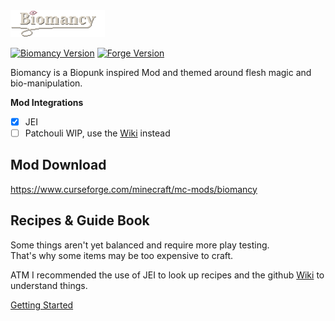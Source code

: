 <img src="media/biomancy.png" alt="Biomancy" width="30%" style="image-rendering: crisp-edges;"/>

[![Biomancy Version](https://img.shields.io/badge/Biomancy-1.0.0--beta.4b-yellow)](https://github.com/Elenterius/Biomancy)
[![Forge Version](https://img.shields.io/badge/Minecraft%20Forge-1.16.5--36.1.4-orange)](https://files.minecraftforge.net/maven/net/minecraftforge/forge/index_1.16.5.html)

Biomancy is a Biopunk inspired Mod and themed around flesh magic and bio-manipulation.

**Mod Integrations**

- [x] JEI
- [ ] Patchouli WIP, use the [Wiki](https://github.com/Elenterius/Biomancy/wiki) instead

## Mod Download
https://www.curseforge.com/minecraft/mc-mods/biomancy

## Recipes & Guide Book

Some things aren't yet balanced and require more play testing.<br>
That's why some items may be too expensive to craft.<br>

ATM I recommended the use of JEI to look up recipes and the github [Wiki](https://github.com/Elenterius/Biomancy/wiki) to understand things.

[Getting Started](https://github.com/Elenterius/Biomancy/wiki/Getting-Started)




